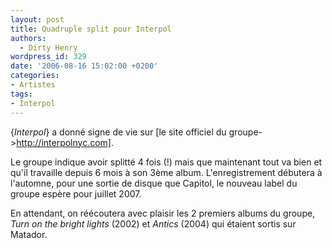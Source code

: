 ```yaml
---
layout: post
title: Quadruple split pour Interpol
authors:
  - Dirty Henry
wordpress_id: 329
date: '2006-08-16 15:02:00 +0200'
categories:
- Artistes
tags:
- Interpol
---
```

{*Interpol*} a donné signe de vie sur [le site officiel du groupe->http://interpolnyc.com].

Le groupe indique avoir splitté 4 fois (!) mais que maintenant tout va bien et qu'il travaille depuis 6 mois à son 3ème album. L'enregistrement débutera à l'automne, pour une sortie de disque que Capitol, le nouveau label du groupe espère pour juillet 2007.

En attendant, on réécoutera avec plaisir les 2 premiers albums du groupe, *Turn on the bright lights* (2002) et *Antics* (2004) qui étaient sortis sur Matador.
